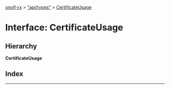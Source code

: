 [onvif-rx](../README.md) > ["api/types"](../modules/_api_types_.md) > [CertificateUsage](../interfaces/_api_types_.certificateusage.md)

# Interface: CertificateUsage

## Hierarchy

**CertificateUsage**

## Index

---

